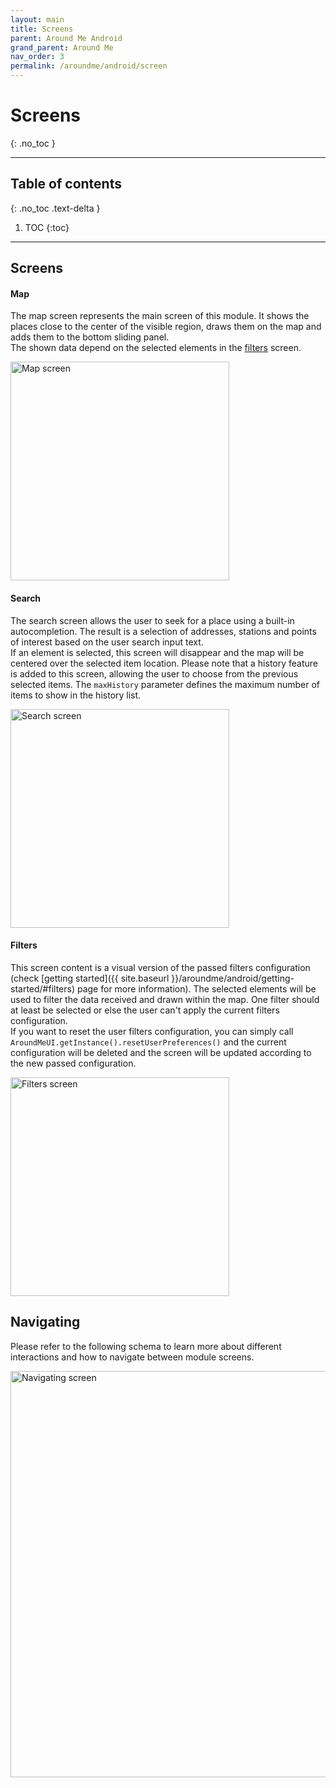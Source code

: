 ```yaml
---
layout: main
title: Screens
parent: Around Me Android
grand_parent: Around Me
nav_order: 3
permalink: /aroundme/android/screen
---
```


# Screens
{: .no_toc }

---

## Table of contents
{: .no_toc .text-delta }

1. TOC
{:toc}

---

## Screens

#### Map

The map screen represents the main screen of this module. It shows the places close to the center of the visible region, draws them on the map and adds them to the bottom sliding panel.\
The shown data depend on the selected elements in the [filters](#filters) screen.

<img src="{{ site.baseurl }}/assets/img/aroundme_android_map_screen.png" alt="Map screen" width="350"/>

#### Search

The search screen allows the user to seek for a place using a built-in autocompletion. The result is a selection of addresses, stations and points of interest based on the user search input text.\
If an element is selected, this screen will disappear and the map will be centered over the selected item location.
Please note that a history feature is added to this screen, allowing the user to choose from the previous selected items. The `maxHistory` parameter defines the maximum number of items to show in the history list.

<img src="{{ site.baseurl }}/assets/img/aroundme_android_search_screen.png" alt="Search screen" width="350"/>

#### Filters

This screen content is a visual version of the passed filters configuration (check [getting started]({{ site.baseurl }}/aroundme/android/getting-started/#filters) page for more information). The selected elements will be used to filter the data received and drawn within the map. One filter should at least be selected or else the user can't apply the current filters configuration.\
If you want to reset the user filters configuration, you can simply call `AroundMeUI.getInstance().resetUserPreferences()` and the current configuration will be deleted and the screen will be updated according to the new passed configuration.

<img src="{{ site.baseurl }}/assets/img/aroundme_android_filters_screen.png" alt="Filters screen" width="350"/>

## Navigating

Please refer to the following schema to learn more about different interactions and how to navigate between module screens.

<img src="{{ site.baseurl }}/assets/img/aroundme_android_navigating.png" alt="Navigating screen" width="650"/>

